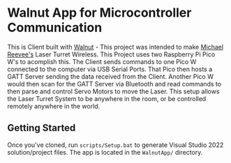 # Walnut App for Microcontroller Communication

This is Client built with [Walnut](https://github.com/TheCherno/Walnut) - This project was intended to make [Michael Reevee's](https://youtu.be/_P24em7Auq0?si=aHVvcCby17MTgddT) Laser Turret Wireless. This Project uses two Raspberry Pi Pico W's to acomplish this. The Client sends commands to one Pico W connected to the computer via USB Serial Ports. That Pico then hosts a GATT Server sending the data received from the Client. Another Pico W would then scan for the GATT Server via Bluetooth and read commands to then parse and control Servo Motors to move the Laser. This setup allows the Laser Turret System to be anywhere in the room, or be controlled remotely anywhere in the world. 

## Getting Started
Once you've cloned, run `scripts/Setup.bat` to generate Visual Studio 2022 solution/project files. The app is located in the `WalnutApp/` directory. 